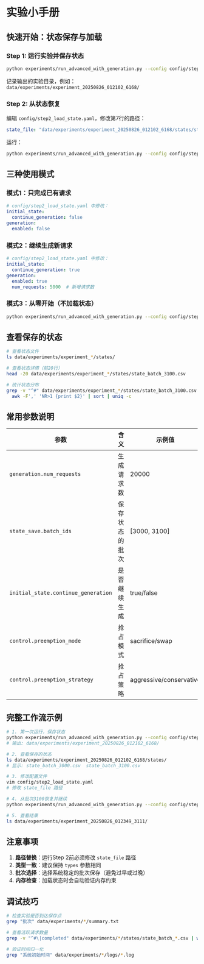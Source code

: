 # 实验小手册

## 快速开始：状态保存与加载

### Step 1: 运行实验并保存状态
```bash
python experiments/run_advanced_with_generation.py --config config/step1_save_state.yaml
```
记录输出的实验目录，例如：`data/experiments/experiment_20250826_012102_6168/`

### Step 2: 从状态恢复
编辑 `config/step2_load_state.yaml`，修改第7行的路径：
```yaml
state_file: "data/experiments/experiment_20250826_012102_6168/states/state_batch_3100.csv"
```

运行：
```bash
python experiments/run_advanced_with_generation.py --config config/step2_load_state.yaml
```

## 三种使用模式

### 模式1：只完成已有请求
```yaml
# config/step2_load_state.yaml 中修改：
initial_state:
  continue_generation: false
generation:
  enabled: false
```

### 模式2：继续生成新请求
```yaml
# config/step2_load_state.yaml 中修改：
initial_state:
  continue_generation: true
generation:
  enabled: true
  num_requests: 5000  # 新增请求数
```

### 模式3：从零开始（不加载状态）
```bash
python experiments/run_advanced_with_generation.py --config config/step1_save_state.yaml
```

## 查看保存的状态
```bash
# 查看状态文件
ls data/experiments/experiment_*/states/

# 查看状态详情（前20行）
head -20 data/experiments/experiment_*/states/state_batch_3100.csv

# 统计状态分布
grep -v "^#" data/experiments/experiment_*/states/state_batch_3100.csv | \
  awk -F',' 'NR>1 {print $2}' | sort | uniq -c
```

## 常用参数说明

| 参数 | 含义 | 示例值 |
|------|------|--------|
| `generation.num_requests` | 生成请求数 | 20000 |
| `state_save.batch_ids` | 保存状态的批次 | [3000, 3100] |
| `initial_state.continue_generation` | 是否继续生成 | true/false |
| `control.preemption_mode` | 抢占模式 | sacrifice/swap |
| `control.preemption_strategy` | 抢占策略 | aggressive/conservative |

## 完整工作流示例

```bash
# 1. 第一次运行，保存状态
python experiments/run_advanced_with_generation.py --config config/step1_save_state.yaml
# 输出: data/experiments/experiment_20250826_012102_6168/

# 2. 查看保存的状态
ls data/experiments/experiment_20250826_012102_6168/states/
# 显示: state_batch_3000.csv  state_batch_3100.csv

# 3. 修改配置文件
vim config/step2_load_state.yaml
# 修改 state_file 路径

# 4. 从批次3100恢复并继续
python experiments/run_advanced_with_generation.py --config config/step2_load_state.yaml

# 5. 查看结果
ls data/experiments/experiment_20250826_012349_3111/
```

## 注意事项

1. **路径替换**：运行Step 2前必须修改 `state_file` 路径
2. **类型一致**：建议保持 `types` 参数相同
3. **批次选择**：选择系统稳定的批次保存（避免过早或过晚）
4. **内存检查**：加载状态时会自动验证内存约束

## 调试技巧

```bash
# 检查实验是否到达保存点
grep "批次" data/experiments/*/summary.txt

# 查看活跃请求数量
grep -v "^#\|completed" data/experiments/*/states/state_batch_*.csv | wc -l

# 验证时间归一化
grep "系统初始时间" data/experiments/*/logs/*.log
```
